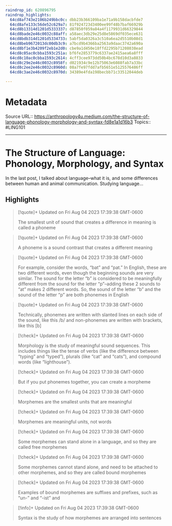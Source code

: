 ```yaml
---
raindrop_id: 620896795
raindrop_highlights:
  64cd8af743e2106b249bbc0c: dbb23b366109ba1e71a9b158dacbfde7
  64cd8afe133c56de52c629a7: 81f924723d3400ee99f48b7baf66929b
  64cd8b13314d1201d5333337: d87850f059a84a4f1179931d66329844
  64cd8bade2e46c0032c88aff: a58aec3db29e25d8e5869df035ece631
  64cd8bdb314d1201d5334733: 5abf5da0326a3c510a6ea2d5510b08d1
  64cd8beb9672013dc00db3c9: a7bcd9b4366ba2563a9daac3742a690a
  64cd8bf1e3b4209f2eb1e2d0: cbe9a1d450e18ffd2295b71208038ead
  64cd8c05ac0cbba1593c251a: bf6fe2853779c6337ae2415aea6a8fff
  64cd8c10ac0cbba1593c2614: 4cff3cee973dd50b4bc678d10d3a8833
  64cd8c29e2e46c0032c8958f: d021934c9e12b75063e6088fab7a33bc
  64cd8c2ee2e46c0032c8960d: 08a7fe97fdd7afb5651e5125576486ff
  64cd8c3ae2e46c0032c8970d: 34389e4fda198becbb71c33512044deb

---
```


# Metadata
Source URL:: https://anthropology4u.medium.com/the-structure-of-language-phonology-morphology-and-syntax-fd8e1a1d16b3
Topics:: #LING101

---
# The Structure of Language: Phonology, Morphology, and Syntax

In the last post, I talked about language–what it is, and some differences between human and animal communication. Studying language…

## Highlights

> [!quote]+ Updated on Fri Aug 04 2023 17:39:38 GMT-0600
>
> The smallest unit of sound that creates a difference in meaning is called a phoneme

> [!quote]+ Updated on Fri Aug 04 2023 17:39:38 GMT-0600
>
> A phoneme is a sound contrast that creates a different meaning

> [!quote]+ Updated on Fri Aug 04 2023 17:39:38 GMT-0600
>
> For example, consider the words, “bat” and “pat.” In English, these are two different words, even though the beginning sounds are very similar. The sound for the letter “b” is considered to be meaningfully different from the sound for the letter “p”–adding these 2 sounds to “at” makes 2 different words. So, the sound of the letter “b” and the sound of the letter “p” are both phonemes in English

> [!quote]+ Updated on Fri Aug 04 2023 17:39:38 GMT-0600
>
> Technically, phonemes are written with slanted lines on each side of the sound, like this /b/ and non-phonemes are written with brackets, like this [b]

> [!check]+ Updated on Fri Aug 04 2023 17:39:38 GMT-0600
>
> Morphology is the study of meaningful sound sequences. This includes things like the tense of verbs (like the difference between “typing” and “typed”), plurals (like “cat” and “cats”), and compound words (like “lighthouse”).

> [!check]+ Updated on Fri Aug 04 2023 17:39:38 GMT-0600
>
> But if you put phonemes together, you can create a morpheme

> [!check]+ Updated on Fri Aug 04 2023 17:39:38 GMT-0600
>
> Morphemes are the smallest units that are meaningful

> [!check]+ Updated on Fri Aug 04 2023 17:39:38 GMT-0600
>
> Morphemes are meaningful units, not words

> [!check]+ Updated on Fri Aug 04 2023 17:39:38 GMT-0600
>
> Some morphemes can stand alone in a language, and so they are called free morphemes

> [!check]+ Updated on Fri Aug 04 2023 17:39:38 GMT-0600
>
> Some morphemes cannot stand alone, and need to be attached to other morphemes, and so they are called bound morphemes

> [!check]+ Updated on Fri Aug 04 2023 17:39:38 GMT-0600
>
> Examples of bound morphemes are suffixes and prefixes, such as “un-” and “-ist” and

> [!info]+ Updated on Fri Aug 04 2023 17:39:38 GMT-0600
>
> Syntax is the study of how morphemes are arranged into sentences

